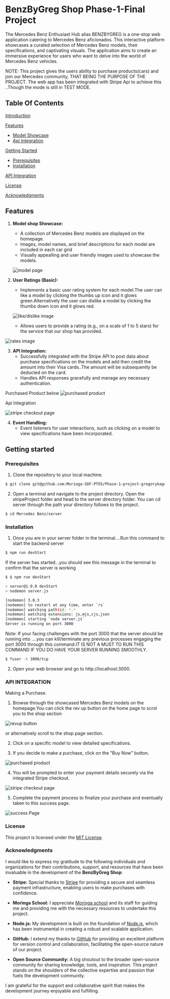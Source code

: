 # BenzByGreg Shop Phase-1-Final Project

The Mercedes Benz Enthusiast Hub alias BENZBYGREG is a one-stop web application catering to Mercedes Benz aficionados. This interactive platform  showcases a curated selection of Mercedes Benz models, their specifications, and captivating visuals. The application aims to create an immersive experience for users who want to delve into the world of Mercedes Benz vehicles.

NOTE: This project  gives the users ability to purchase products(cars) and join our Mercedes community, THAT BEING THE PURPOSE OF THE PROJECT.
The web app has been integrated with Stripe Api to achieve this ..Though the mode is still in TEST MODE.




## Table Of Contents

[Introduction](#BenzByGreg-Shop-Phase-1-Final-Project)

[Features](#Features)
   - [Model Showcase](#Model-Showcase)
   - [Api Integration](#api-Integration)


[Getting Started](#getting-started)
   - [Prerequisites](#prerequisites)
   - [Installation](#installation)


[API Integration](#api-integration)

[License](#license)

[Acknowledgments](#acknowledgments)


## Features
1. **Model shop Showcase:**
   - A collection  of  Mercedes Benz models are displayed on the homepage.
   - Images, model names, and brief descriptions for each model are included in each car grid
   - Visually appealling and user friendly images used to showcase the models.

   ![model page](<Screenshot from 2024-02-11 11-45-23.png>)
 
2. **User Ratings (Basic):**
   - Implements a basic user rating system for each model.The user can like a model by clicking the thumbs up icon and it glows green.Alternatively the user can dislike a model by clicking the thumbs down icon and it glows red.

   ![like/dislike image](<Screenshot from 2024-02-11 11-48-58.png>)

   - Allows users to provide a rating (e.g., on a scale of 1 to 5 stars) for the service that our shop has provided.
   
  
![rates image](<Screenshot from 2024-02-11 11-50-34.png>)

3. **API Integration:**
   - Successfully integrated with the Stripe API to post data about purchase specifications on the models and add then credit the amount into their Visa cards..The amount will be subsequently be deducted on the card.
   - Handles API responses gracefully and manage any necessary authentication.

Purchased Product below
   ![purchased product](<Screenshot from 2024-02-11 11-57-47.png>)

Api Integration

![stripe checkout page](<Screenshot from 2024-02-11 11-59-59.png>)


4. **Event Handling:**
   - Event listeners for user interactions, such as clicking on a model to view specifications have been incorporated.
   

## Getting started

### Prerequisites


1. Clone the repository to your local machine.

```bash
$ git clone git@github.com:Moringa-SDF-PTO5/Phase-1-project-gregorykago.git 
```

 


2. Open a terminal and navigate to the project directory. 
Open the stripeProject folder and head to the server directory folder. You can cd server through the path your directory follows to the project.

```bash
$ cd Mercedez Benz/server 
```

### Installation

1. Once you are in your server folder in the terminal....Run this command to start the backend server 

```bash
$ npm run devStart
```



If the server has started...you should see this message in the terminal to confirm that the server is working 


```bash
$ $ npm run devStart

> server@1.0.0 devStart
> nodemon server.js

[nodemon] 3.0.3
[nodemon] to restart at any time, enter `rs`
[nodemon] watching path(s): *.*
[nodemon] watching extensions: js,mjs,cjs,json
[nodemon] starting `node server.js`
Server is running on port 3000

```


Note: If your facing challenges with the port 3000 that the server should be running into ....you can kill/terminate  any previous processes engaging the port 3000 through this command.IT IS NOT A MUST TO RUN THIS COMMAND IF YOU DO HAVE YOUR SERVER RUNNING SMOOTHLY.

```bash
$ fuser -k 3000/tcp
```

2. Open your web browser and go to http://localhost:3000.

### API INTEGRATION

 Making a Purchase.
1. Browse through the showcased Mercedes Benz models on the homepage.You can click the rev up button on the home page to scrol you to the shop section

![revup button](<Screenshot from 2024-02-11 12-54-21.png>)

or alternatively scroll to the shop page section.

2. Click on a specific model to view detailed specifications.



3. If you decide to make a purchase, click on the "Buy Now" button.

![purchased product](<Screenshot from 2024-02-11 11-57-47.png>)


4. You will be prompted to enter your payment details securely via the integrated Stripe checkout.

![stripe checkout page](<Screenshot from 2024-02-11 11-59-59.png>)




5. Complete the payment process to finalize your purchase and eventually taken to this success page.

![success Page](<Screenshot from 2024-02-11 12-57-19.png>)

### License

This project is licensed under the [MIT License](LICENSE).

### Acknowledgments
I would like to express my gratitude to the following individuals and organizations for their contributions, support, and resources that have been invaluable in the development of the **BenzByGreg Shop**:

- **Stripe:** Special thanks to [Stripe](https://stripe.com/) for providing a secure and seamless payment infrastructure, enabling users to make purchases with confidence.

- **Moringa School:** I appreciate [Moringa school](https://www.googleadservices.com/pagead/aclk?sa=L&ai=DChcSEwiK9-Tw_aKEAxU2QUECHcwOCDoYABAAGgJ3cw&ase=2&gclid=EAIaIQobChMIivfk8P2ihAMVNkFBAh3MDgg6EAAYASAAEgJSB_D_BwE&ohost=www.google.com&cid=CAASJORoHa2LLpPz846DBxVhhEyz_mIvcNnHZ_R4tWoL3IuSCcmYsA&sig=AOD64_04tJFd3Gstl7m-sNfbwiempwyFwg&q&nis=4&adurl&ved=2ahUKEwifmODw_aKEAxUhRKQEHaoDBq0Q0Qx6BAgFEAE) and its staff for guiding me and  providing me with the necessary resources to undertake this project.

- **Node.js:** My development is built on the foundation of [Node.js](https://nodejs.org/), which has been instrumental in creating a robust and scalable application.

- **GitHub:** I extend my thanks to [GitHub](https://github.com/) for providing an excellent platform for version control and collaboration, facilitating the open-source nature of our project.

- **Open Source Community:** A big shoutout to the broader open-source community for sharing knowledge, tools, and inspiration. This project stands on the shoulders of the collective expertise and passion that fuels the development community.

I am grateful for the support and collaborative spirit that makes the development journey enjoyable and fulfilling.